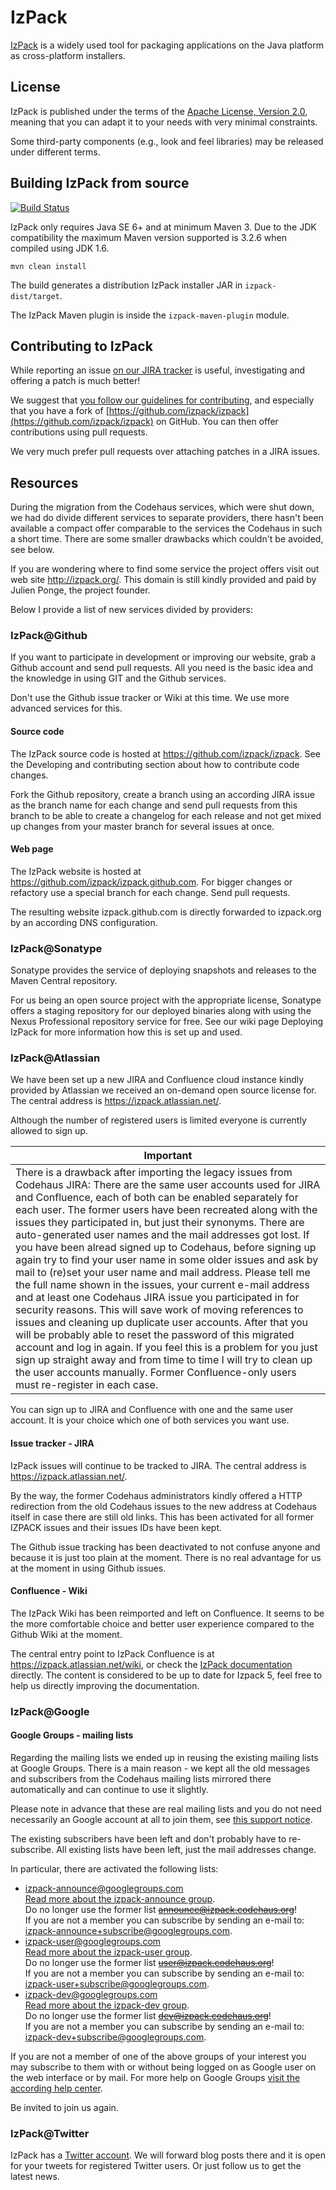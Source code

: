 # IzPack

[IzPack](http://izpack.org/) is a widely used tool for packaging applications on the Java platform as cross-platform installers.

## License

IzPack is published under the terms of the [Apache License, Version 2.0](http://www.apache.org/licenses/LICENSE-2.0), meaning that you can adapt it to your needs with very minimal constraints.

Some third-party components (e.g., look and feel libraries) may be released
under different terms.

## Building IzPack from source

[![Build Status](https://api.travis-ci.com/izpack/izpack.svg?branch=master)](https://travis-ci.com/izpack/izpack)

IzPack only requires Java SE 6+ and at minimum Maven 3. Due to the JDK compatibility the maximum Maven version supported is 3.2.6 when compiled using JDK 1.6.

    mvn clean install

The build generates a distribution IzPack installer JAR in `izpack-dist/target`.

The IzPack Maven plugin is inside the `izpack-maven-plugin` module.

## Contributing to IzPack

While reporting an issue [on our JIRA tracker](https://izpack.atlassian.net/) is useful, investigating and offering a patch is much better!

We suggest that [you follow our guidelines for contributing](http://izpack.org/developers/), and especially that you have a fork of [https://github.com/izpack/izpack](https://github.com/izpack/izpack) on GitHub. You can then offer contributions using pull requests.

We very much prefer pull requests over attaching patches in a JIRA issues.

## Resources

During the migration from the Codehaus services, which were shut down, we had do divide different services to separate providers, there hasn't been available a compact offer comparable to the services the Codehaus in such a short time. There are some smaller drawbacks which couldn't be avoided, see below.

If you are wondering where to find some service the project offers visit out web site http://izpack.org/.
This domain is still kindly provided and paid by Julien Ponge, the project founder.

Below I provide a list of new services divided by providers:

### IzPack@Github

If you want to participate in development or improving our website, grab a Github account and send pull requests. All you need is the basic idea and the knowledge in using GIT and the Github services.

Don't use the Github issue tracker or Wiki at this time. We use more advanced services for this.

#### Source code

The IzPack source code is hosted at https://github.com/izpack/izpack.
See the Developing and contributing section about how to contribute code changes.

Fork the Github repository, create a branch using an according JIRA issue as the branch name for each change and send pull requests from this branch to be able to create a changelog for each release and not get mixed up changes from your master branch for several issues at once.

#### Web page

The IzPack website is hosted at https://github.com/izpack/izpack.github.com. 
For bigger changes or refactory use a special branch for each change. Send pull requests. 

The resulting website izpack.github.com is directly forwarded to izpack.org by an according DNS configuration.

### IzPack@Sonatype

Sonatype provides the service of deploying snapshots and releases to the Maven Central repository.

For us being an open source project with the appropriate license, Sonatype offers a staging repository for our deployed binaries along with using the Nexus Professional repository service for free. 
See our wiki page Deploying IzPack for more information how this is set up and used.

### IzPack@Atlassian

We have been set up a new JIRA and Confluence cloud instance kindly provided by Atlassian we received an on-demand open source license for. The central address is https://izpack.atlassian.net/.

Although the number of registered users is limited everyone is currently allowed to sign up.

Important  |
---------  |
There is a drawback after importing the legacy issues from Codehaus JIRA: There are the same user accounts used for JIRA and Confluence, each of both can be enabled separately for each user. The former users have been recreated along with the issues they participated in, but just their synonyms. There are auto-generated user names and the mail addresses got lost. If you have been alread signed up to Codehaus, before signing up again try to find your user name in some older issues and ask by mail to (re)set your user name and mail address. Please tell me the full name shown in the issues, your current e-mail address and at least one Codehaus JIRA issue you participated in for security reasons. This will save work of moving references to issues and cleaning up duplicate user accounts. After that you will be probably able to reset the password of this migrated account and log in again. If you feel this is a problem for you just sign up straight away and from time to time I will try to clean up the user accounts manually. Former Confluence-only users must re-register in each case.  |

You can sign up to JIRA and Confluence with one and the same user account. It is your choice which one of both services you want use.

#### Issue tracker - JIRA

IzPack issues will continue to be tracked to JIRA. The central address is https://izpack.atlassian.net/.

By the way, the former Codehaus administrators kindly offered a HTTP redirection from the old Codehaus issues to the new address at Codehaus itself in case there are still old links. This has been activated for all former IZPACK issues and their issues IDs have been kept.

The Github issue tracking has been deactivated to not confuse anyone and because it is just too plain at the moment. There is no real advantage for us at the moment in using Github issues.

#### Confluence - Wiki

The IzPack Wiki has been reimported and left on Confluence. It seems to be the more comfortable choice and better user experience compared to the Github Wiki at the moment.

The central entry point to IzPack Confluence is at https://izpack.atlassian.net/wiki, or check the [IzPack documentation](https://izpack.atlassian.net/wiki/display/IZPACK/) directly. The content is considered to be up to date for Izpack 5, feel free to help us directly improving the documentation.

### IzPack@Google

#### Google Groups - mailing lists

Regarding the mailing lists we ended up in reusing the existing mailing lists at Google Groups. There is a main reason - we kept all the old messages and subscribers from the Codehaus mailing lists mirrored there automatically and can continue to use it slightly.

Please note in advance that these are real mailing lists and you do not need necessarily an Google account at all to join them, see [this support notice](https://support.google.com/groups/answer/46438).

The existing subscribers have been left and don't probably have to re-subscribe. All existing lists have been left, just the mail addresses change.

In particular, there are activated the following lists:
- [izpack-announce@googlegroups.com](mailto:izpack-announce@googlegroups.com)<br>
[Read more about the izpack-announce group](https://groups.google.com/forum/#!aboutgroup/izpack-announce).<br>
Do no longer use the former list ~~announce@izpack.codehaus.org~~!<br>
If you are not a member you can subscribe by sending an e-mail to:
[izpack-announce+subscribe@googlegroups.com](mailto:izpack-announce+subscribe@googlegroups.com).
- [izpack-user@googlegroups.com](mailto:izpack-user@googlegroups.com)<br>
[Read more about the izpack-user group](https://groups.google.com/forum/#!aboutgroup/izpack-user).<br>
Do no longer use the former list ~~user@izpack.codehaus.org~~!<br>
If you are not a member you can subscribe by sending an e-mail to:
[izpack-user+subscribe@googlegroups.com](mailto:izpack-user+subscribe@googlegroups.com).
- [izpack-dev@googlegroups.com](mailto:izpack-dev@googlegroups.com)<br>
[Read more about the izpack-dev group](https://groups.google.com/forum/#!aboutgroup/izpack-dev).<br>
Do no longer use the former list ~~dev@izpack.codehaus.org~~!<br>
If you are not a member you can subscribe by sending an e-mail to:
[izpack-dev+subscribe@googlegroups.com](mailto:izpack-dev+subscribe@googlegroups.com).

If you are not a member of one of the above groups of your interest you may subscribe to them with or without being logged on as Google user on the web interface or by mail. For more help on Google Groups [visit the according help center](https://support.google.com/groups).

Be invited to join us again.

### IzPack@Twitter

IzPack has a [Twitter account](https://twitter.com/izpack). We will forward blog posts there and it is open for your tweets for registered Twitter users. Or just follow us to get the latest news.
